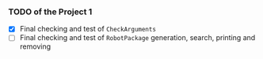 ### TODO of the Project 1

- [x] Final checking and test of `CheckArguments`
- [ ] Final checking and test of `RobotPackage` generation, search, printing and removing 
